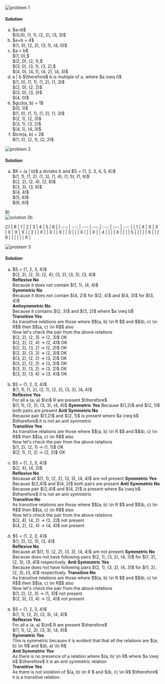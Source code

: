 ![problem 1](https://github.com/cpp-rakesh/discrete_mathematics_and_its_applications/blob/master/chapter_9_relations/9.1_relations_and_their_properties/repo/problem_1.png)

#### Solution
<ol type="a">
  <li>
    $a=b$ <br/>
    $(0,0), (1, 1), (2, 2), (3, 3)$
  </li>
  <li>
    $a+b = 4$ <br/>
    $(1, 3), (2, 2), (3, 1), (4, 0)$
  </li>
  <li>
    $a > b$ <br/>
    $(1, 0),$ <br/>
    $(2, 0), (2, 1),$ <br/>
    $(3, 0), (3, 1), (3, 2),$ <br/> 
    $(4, 0), (4, 1), (4, 2), (4, 3)$
  </li>
  <li>
    a | b $\therefore$ b is multiple of a, where $a \neq 0$ <br/>
    $(1, 0), (1, 1), (1, 2), (1, 3)$ <br/>
    $(2, 0), (2, 2)$ <br/>
    $(3, 0), (3, 3)$ <br/>
    $(4, 0)$
  </li>
  <li>
    $gcd(a, b) = 1$ <br/>
    $(0, 1)$ <br/>
    $(1, 0), (1, 1), (1, 2), (1, 3)$ <br/>
    $(2, 1), (2, 3)$ <br/>
    $(3, 1), (3, 2)$ <br/>
    $(4, 1), (4, 3)$    
  </li>
  <li>
    $lcm(a, b) = 2$ <br/>
    $(1, 2), (2, 1), (2, 2)$
  </li>
</ol>

![problem 2](https://github.com/cpp-rakesh/discrete_mathematics_and_its_applications/blob/master/chapter_9_relations/9.1_relations_and_their_properties/repo/problem_2.png)

#### Solution
<ol type="a">
  <li>
    $R = (a | b)$ a divides b and $S = {1, 2, 3, 4, 5, 6}$ <br/>
    $(1, 1), (1, 2), (1, 3), (1, 4), (1, 5), (1, 6)$ <br/>
    $(2, 2), (2, 4), (2, 6)$ <br/>
    $(3, 3), (3, 6)$ <br/>
    $(4, 4)$ <br/>
    $(5, 6)$ <br/>
    $(6, 6)$
  </li>
</ol>

B) \
![solution 2b](https://github.com/cpp-rakesh/discrete_mathematics_and_its_applications/blob/master/chapter_9_relations/9.1_relations_and_their_properties/repo/solution_2_b.jpg)

C)
| R | 1 | 2 | 3 | 4 | 5 | 6 |
| :--: | :--: | :--: | :--: | :--: | :--: | :--: |
| 1 | X | X | X | X | X | X |
| 2 |   | X |   | X |   | X |
| 3 |   |   | X |   |   | X |
| 4 |   |   |   | X |   |   |
| 5 |   |   |   |   | X |   |
| 6 |   |   |   |   |   | X |

![problem 3](https://github.com/cpp-rakesh/discrete_mathematics_and_its_applications/blob/master/chapter_9_relations/9.1_relations_and_their_properties/repo/problem_3.png)
#### Solution
<ol type="a">
  <li>
    $S = {1, 2, 3, 4}$ <br/>
    $(2, 2), (2, 3), (2, 4), (3, 2), (3, 3), (3, 4)$ <br/>
    <b>Reflexive No</b> <br/>
    Because it does not contain $(1, 1), (4, 4)$ <br/>
    <b>Symmetric No</b> <br/>
    Because it does not contain $(4, 2)$ for $(2, 4)$ and $(4, 3)$ for $(3, 4)$ </br>
    <b>Antisymmetric No</b> <br/>
    Because it contains $(2, 3)$ and $(3, 2)$ where $a \neq b$ <br/>
    <b>Transitive Yes</b> <br/>
    As transitive relations are those where $$(a, b) \in R $$ and $$(b, c) \in R$$ then $$(a, c) \in R$$ also <br/>
    Now let's check the pair from the above relations <br/>
    $(2, 2), (2, 3) -> (2, 3)$ OK <br/>
    $(2, 2), (2, 4) -> (2, 4)$ OK <br/>
    $(2, 3), (3, 2) -> (2, 2)$ OK <br/>
    $(2, 3), (3, 3) -> (2, 3)$ OK <br/>
    $(3, 2), (2, 2) -> (3, 2)$ OK <br/>
    $(3, 2), (2, 3) -> (3, 3)$ OK <br/>
    $(3, 3), (3, 2) -> (3, 2)$ OK <br/>
    $(3, 3), (3, 4) -> (3, 4)$ OK <br/> 
  </li>
  <br/>
  <li>
    $S = {1, 2, 3, 4}$ <br/>
    $(1, 1), (1, 2), (2, 1), (2, 2), (3, 3), (4, 4)$ <br/>
    <b>Reflexive Yes</b> <br/>
    For all a (a, a) $\in$ R are present $\therefore$<br/>
    $(1, 1), (2, 2), (3, 3), (4, 4)$
    <b>Symmetric Yes</b>
    Because $(1,2)$ and $(2, 1)$ both pairs are present
    <b>Anti Symmetric No</b> </br>
    Because pair $(1,2)$ and $(2, 1)$ is present where $a \neq b$ $\therefore$ it is not an anti symmetric </br>
    <b>Transitive Yes</b> </br>
    As transitive relations are those where $$(a, b) \in R $$ and $$(b, c) \in R$$ then $$(a, c) \in R$$ also <br/>
    Now let's check the pair from the above relations <br/>
    $(1, 2), (2, 1) -> (1, 1)$ OK <br/>
    $(2, 1), (1, 2) -> (2, 2)$ OK <br/>
  </li>
  <br/>
  <li>
    $S = {1, 2, 3, 4}$ <br/>
    $(2, 4), (4, 2)$ <br/>
    <b>Reflexive No</b> <br/>
    Because all $(1, 1), (2, 2), (3, 3), (4, 4)$ are not present
    <b>Symmetric Yes</b>
    Because $(2,4)$ and $(4, 2)$ both pairs are present
    <b>Anti Symmetric No</b> </br>
    Because pair $(2,4)$ and $(4, 2)$ is present where $a \neq b$ $\therefore$ it is not an anti symmetric </br>
    <b>Transitive No</b> </br>
    As transitive relations are those where $$(a, b) \in R $$ and $$(b, c) \in R$$ then $$(a, c) \in R$$ also <br/>
    Now let's check the pair from the above relations <br/>
    $(2, 4), (4, 2) -> (2, 2)$ not present <br/>
    $(4, 2), (2, 4) -> (4, 4)$ not present <br/>
  </li>
  <br/>
  <li>
    $S = {1, 2, 3, 4}$ <br/>
    $(1, 2), (2, 3), (3, 4)$ <br/>
    <b>Reflexive No</b> <br/>
    Because all $(1, 1), (2, 2), (3, 3), (4, 4)$ are not present
    <b>Symmetric No</b>
    Because does not have following pairs $(2, 1), (3, 2), (4, 3)$ for $(1, 2), (2, 3), (3, 4)$ respectively.
    <b>Anti Symmetric Yes</b> </br>
    Because does not have following pairs $(2, 1), (3, 2), (4, 3)$ for $(1, 2), (2, 3), (3, 4)$ respectively.
    <b>Transitive No</b> </br>
    As transitive relations are those where $$(a, b) \in R $$ and $$(b, c) \in R$$ then $$(a, c) \in R$$ also <br/>
    Now let's check the pair from the above relations <br/>
    $(1, 2), (2, 3) -> (1, 3)$ not present <br/>
    $(2, 3), (3, 4) -> (2, 4)$ not present <br/>
  </li>
  <br/>
  <li>
    $S = {1, 2, 3, 4}$ <br/>
    $(1, 1), (2, 2), (3, 3), (4, 4)$ <br/>
    <b>Reflexive Yes</b> <br/>
    For all a (a, a) $\in$ R are present $\therefore$<br/>
    $(1, 1), (2, 2), (3, 3), (4, 4)$ </br>
    <b>Symmetric Yes</b> </br>
    This is symmetric because it is evident that that all the relations are $(a, b) \in R$ and $(b, a) \in R$</br>
    <b>Anti Symmetric Yes</b> </br>
    As there is no presence of a relation where $(a, b) \in R$ where $a \neq b$ $\therefore$ it is an anti symmetric relation</br>
    <b>Transitive Yes</b> </br>
    As there is not violation of $(a, b) \in R $ and $(b, c) \in R$ $\therefore$ it is a transitive relation.
  </li>
  <br/>
</ol>
